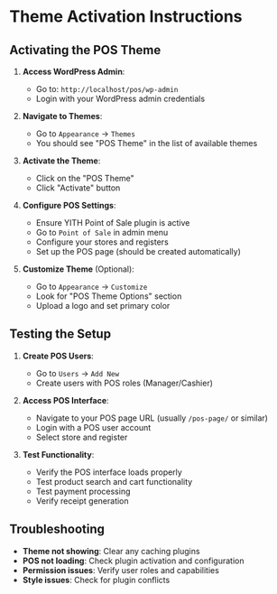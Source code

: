 # Theme Activation Instructions

## Activating the POS Theme

1. **Access WordPress Admin**:
   - Go to: `http://localhost/pos/wp-admin`
   - Login with your WordPress admin credentials

2. **Navigate to Themes**:
   - Go to `Appearance` → `Themes`
   - You should see "POS Theme" in the list of available themes

3. **Activate the Theme**:
   - Click on the "POS Theme" 
   - Click "Activate" button

4. **Configure POS Settings**:
   - Ensure YITH Point of Sale plugin is active
   - Go to `Point of Sale` in admin menu
   - Configure your stores and registers
   - Set up the POS page (should be created automatically)

5. **Customize Theme** (Optional):
   - Go to `Appearance` → `Customize`
   - Look for "POS Theme Options" section
   - Upload a logo and set primary color

## Testing the Setup

1. **Create POS Users**:
   - Go to `Users` → `Add New`
   - Create users with POS roles (Manager/Cashier)

2. **Access POS Interface**:
   - Navigate to your POS page URL (usually `/pos-page/` or similar)
   - Login with a POS user account
   - Select store and register

3. **Test Functionality**:
   - Verify the POS interface loads properly
   - Test product search and cart functionality
   - Test payment processing
   - Verify receipt generation

## Troubleshooting

- **Theme not showing**: Clear any caching plugins
- **POS not loading**: Check plugin activation and configuration
- **Permission issues**: Verify user roles and capabilities
- **Style issues**: Check for plugin conflicts

